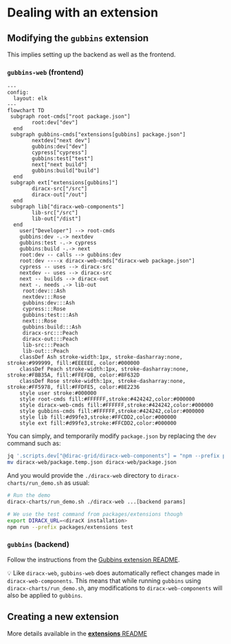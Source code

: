 # Dealing with an extension

## Modifying the `gubbins` extension

This implies setting up the backend as well as the frontend.

### `gubbins-web` (frontend)

```mermaid
---
config:
  layout: elk
---
flowchart TD
 subgraph root-cmds["root package.json"]
        root:dev["dev"]
  end
 subgraph gubbins-cmds["extensions[gubbins] package.json"]
        nextdev["next dev"]
        gubbins:dev["dev"]
        cypress["cypress"]
        gubbins:test["test"]
        next["next build"]
        gubbins:build["build"]
  end
 subgraph ext["extensions[gubbins]"]
        diracx-src["/src"]
        diracx-out["/out"]
  end
 subgraph lib["diracx-web-components"]
        lib-src["/src"]
        lib-out["/dist"]
  end
    user["Developer"] --> root-cmds
    gubbins:dev -.-> nextdev
    gubbins:test -.-> cypress
    gubbins:build -.-> next
    root:dev -- calls --> gubbins:dev
    root:dev ----x diracx-web-cmds["diracx-web package.json"]
    cypress -- uses --> diracx-src
    nextdev -- uses --> diracx-src
    next -- builds --> diracx-out
    next -. needs .-> lib-out
     root:dev:::Ash
     nextdev:::Rose
     gubbins:dev:::Ash
     cypress:::Rose
     gubbins:test:::Ash
     next:::Rose
     gubbins:build:::Ash
     diracx-src:::Peach
     diracx-out:::Peach
     lib-src:::Peach
     lib-out:::Peach
    classDef Ash stroke-width:1px, stroke-dasharray:none, stroke:#999999, fill:#EEEEEE, color:#000000
    classDef Peach stroke-width:1px, stroke-dasharray:none, stroke:#FBB35A, fill:#FFEFDB, color:#8F632D
    classDef Rose stroke-width:1px, stroke-dasharray:none, stroke:#FF5978, fill:#FFDFE5, color:#8E2236
    style user stroke:#000000
    style root-cmds fill:#FFFFFF,stroke:#424242,color:#000000
    style diracx-web-cmds fill:#FFFFFF,stroke:#424242,color:#000000
    style gubbins-cmds fill:#FFFFFF,stroke:#424242,color:#000000
    style lib fill:#d99fe3,stroke:#FFCDD2,color:#000000
    style ext fill:#d99fe3,stroke:#FFCDD2,color:#000000
```

You can simply, and temporarily modify `package.json` by replacing the `dev` command such as:

```bash
jq '.scripts.dev["@dirac-grid/diracx-web-components"] = "npm --prefix packages/extensions run dev"' diracx-web/package.json > diracx-web/package.temp.json
mv diracx-web/package.temp.json diracx-web/package.json
```

And you would provide the `./diracx-web` directory to `diracx-charts/run_demo.sh` as usual:

```bash
# Run the demo
diracx-charts/run_demo.sh ./diracx-web ...[backend params]

# We use the test command from packages/extensions though
export DIRACX_URL=<diracX installation>
npm run --prefix packages/extensions test
```

### `gubbins` (backend)

Follow the instructions from the [Gubbins extension README](https://github.com/DIRACGrid/diracx/tree/main/extensions#work-on-gubbins).

:bulb: Like `diracx-web`, `gubbins-web` does automatically reflect changes made in `diracx-web-components`. This means that while running `gubbins` using `diracx-charts/run_demo.sh`, any modifications to `diracx-web-components` will also be applied to `gubbins`.

## Creating a new extension

More details available in the [**extensions** README](/packages/extensions/README.md)